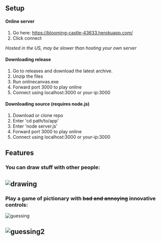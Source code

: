 ## Setup
#### Online server
1. Go here: https://blooming-castle-43633.herokuapp.com/
2. Click connect

*Hosted in the US, may be slower than hosting your own server*

#### Downloading release
1. Go to releases and download the latest archive.
2. Unzip the files
3. Run onlinecanvas.exe
4. Forward port 3000 to play online
5. Connect using localhost:3000 or your-ip:3000

#### Downloading source (requires node.js)
1. Download or clone repo
2. Enter 'cd path/to/app'
3. Enter 'node server.js'
3. Forward port 3000 to play online
4. Connect using localhost:3000 or your-ip:3000

## Features

### You can draw stuff with other people:

![drawing](https://user-images.githubusercontent.com/33080132/39557842-dc4773bc-4ecd-11e8-8331-45dfc75a3cce.png)
---
### Play a game of pictionary with ~~bad and annoying~~ innovative controls:

![guessing](https://user-images.githubusercontent.com/33080132/39557843-dc7cd49e-4ecd-11e8-91ca-92fba3af243f.png)

![guessing2](https://user-images.githubusercontent.com/33080132/39557844-dcad637a-4ecd-11e8-92e2-c8ceda325800.png)
---

